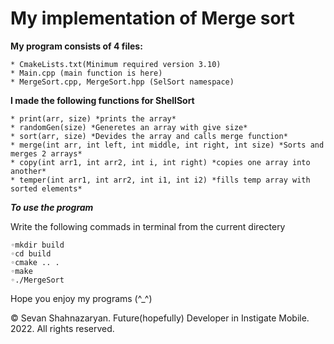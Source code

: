 # My implementation of Merge sort

**My program consists of 4 files:**

	* CmakeLists.txt(Minimum required version 3.10)
	* Main.cpp (main function is here)
	* MergeSort.cpp, MergeSort.hpp (SelSort namespace)

**I made the following functions for ShellSort**

	* print(arr, size) *prints the array*
	* randomGen(size) *Generetes an array with give size*
	* sort(arr, size) *Devides the array and calls merge function*
	* merge(int arr, int left, int middle, int right, int size) *Sorts and merges 2 arrays*
	* copy(int arr1, int arr2, int i, int right) *copies one array into another*
	* temper(int arr1, int arr2, int i1, int i2) *fills temp array with sorted elements*

***To use the program***

Write the following commads in terminal from the current directery

	◦mkdir build
	◦cd build
	◦cmake .. .
	◦make
	◦./MergeSort

Hope you enjoy my programs (^_^)

© Sevan Shahnazaryan. Future(hopefully) Developer in Instigate Mobile.
2022. All rights reserved.
